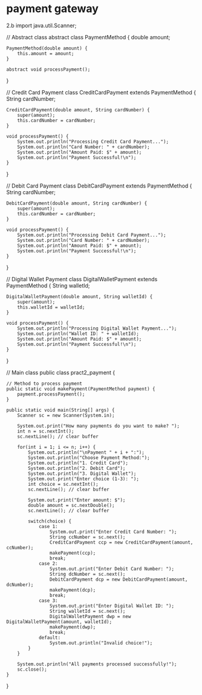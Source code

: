 # payment gateway
2.b
import java.util.Scanner;

// Abstract class
abstract class PaymentMethod {
    double amount;

    PaymentMethod(double amount) {
        this.amount = amount;
    }

    abstract void processPayment();
}

// Credit Card Payment
class CreditCardPayment extends PaymentMethod {
    String cardNumber;

    CreditCardPayment(double amount, String cardNumber) {
        super(amount);
        this.cardNumber = cardNumber;
    }

    void processPayment() {
        System.out.println("Processing Credit Card Payment...");
        System.out.println("Card Number: " + cardNumber);
        System.out.println("Amount Paid: $" + amount);
        System.out.println("Payment Successful!\n");
    }
}

// Debit Card Payment
class DebitCardPayment extends PaymentMethod {
    String cardNumber;

    DebitCardPayment(double amount, String cardNumber) {
        super(amount);
        this.cardNumber = cardNumber;
    }

    void processPayment() {
        System.out.println("Processing Debit Card Payment...");
        System.out.println("Card Number: " + cardNumber);
        System.out.println("Amount Paid: $" + amount);
        System.out.println("Payment Successful!\n");
    }
}

// Digital Wallet Payment
class DigitalWalletPayment extends PaymentMethod {
    String walletId;

    DigitalWalletPayment(double amount, String walletId) {
        super(amount);
        this.walletId = walletId;
    }

    void processPayment() {
        System.out.println("Processing Digital Wallet Payment...");
        System.out.println("Wallet ID: " + walletId);
        System.out.println("Amount Paid: $" + amount);
        System.out.println("Payment Successful!\n");
    }
}

// Main class
public class pract2_payment {

    // Method to process payment
    public static void makePayment(PaymentMethod payment) {
        payment.processPayment();
    }

    public static void main(String[] args) {
        Scanner sc = new Scanner(System.in);

        System.out.print("How many payments do you want to make? ");
        int n = sc.nextInt();
        sc.nextLine(); // clear buffer

        for(int i = 1; i <= n; i++) {
            System.out.println("\nPayment " + i + ":");
            System.out.println("Choose Payment Method:");
            System.out.println("1. Credit Card");
            System.out.println("2. Debit Card");
            System.out.println("3. Digital Wallet");
            System.out.print("Enter choice (1-3): ");
            int choice = sc.nextInt();
            sc.nextLine(); // clear buffer

            System.out.print("Enter amount: $");
            double amount = sc.nextDouble();
            sc.nextLine(); // clear buffer

            switch(choice) {
                case 1:
                    System.out.print("Enter Credit Card Number: ");
                    String ccNumber = sc.next();
                    CreditCardPayment ccp = new CreditCardPayment(amount, ccNumber);
                    makePayment(ccp);
                    break;
                case 2:
                    System.out.print("Enter Debit Card Number: ");
                    String dcNumber = sc.next();
                    DebitCardPayment dcp = new DebitCardPayment(amount, dcNumber);
                    makePayment(dcp);
                    break;
                case 3:
                    System.out.print("Enter Digital Wallet ID: ");
                    String walletId = sc.next();
                    DigitalWalletPayment dwp = new DigitalWalletPayment(amount, walletId);
                    makePayment(dwp);
                    break;
                default:
                    System.out.println("Invalid choice!");
            }
        }

        System.out.println("All payments processed successfully!");
        sc.close();
    }
}
